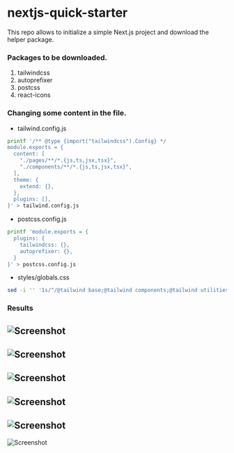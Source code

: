 # nextjs-quick-starter
This repo allows to initialize a simple Next.js project and download the helper package.

### Packages to be downloaded.
1. tailwindcss 
2. autoprefixer 
3. postcss 
4. react-icons

### Changing some content in the file.
* tailwind.config.js
```bash
printf '/** @type {import("tailwindcss").Config} */
module.exports = {
  content: [
    "./pages/**/*.{js,ts,jsx,tsx}",
    "./components/**/*.{js,ts,jsx,tsx}",
  ],
  theme: {
    extend: {},
  },
  plugins: [],
}' > tailwind.config.js
```

* postcss.config.js
```bash
printf 'module.exports = {
  plugins: {
    tailwindcss: {},
    autoprefixer: {},
  }
}' > postcss.config.js
```

* styles/globals.css
```bash
sed -i '' '1s/^/@tailwind base;@tailwind components;@tailwind utilities;\n/' styles/globals.css
```

### Results
![Screenshot](./images/1)
---
![Screenshot](./images/2)
---
![Screenshot](./images/3)
---
![Screenshot](./images/4)
---
![Screenshot](./images/5)
---
![Screenshot](./images/6)